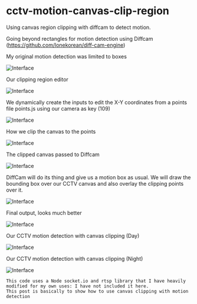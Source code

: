 # cctv-motion-canvas-clip-region
Using canvas region clipping with diffcam to detect motion.

Going beyond rectangles for motion detection using Diffcam (https://github.com/lonekorean/diff-cam-engine)

My original motion detection was limited to boxes

![Interface](https://github.com/wilwad/cctv-motion-canvas-clip-region/blob/master/ui/1.png)

Our clipping region editor

![Interface](https://github.com/wilwad/cctv-motion-canvas-clip-region/blob/master/ui/2a.png)

We dynamically create the inputs to edit the X-Y coordinates from a points file points.js using our camera as key (109)

![Interface](https://github.com/wilwad/cctv-motion-canvas-clip-region/blob/master/ui/points.png)

How we clip the canvas to the points

![Interface](https://github.com/wilwad/cctv-motion-canvas-clip-region/blob/master/ui/diff-clip.png)

The clipped canvas passed to Diffcam

![Interface](https://github.com/wilwad/cctv-motion-canvas-clip-region/blob/master/ui/0.png)

DiffCam will do its thing and give us a motion box as usual.
We will draw the bounding box over our CCTV canvas and also overlay the clipping points over it.

![Interface](https://github.com/wilwad/cctv-motion-canvas-clip-region/blob/master/ui/diffcam.png)

Final output, looks much better 

![Interface](https://github.com/wilwad/cctv-motion-canvas-clip-region/blob/master/ui/0a.png)

Our CCTV motion detection with canvas clipping (Day)

![Interface](https://github.com/wilwad/cctv-motion-canvas-clip-region/blob/master/ui/3.png)

Our CCTV motion detection with canvas clipping (Night)

![Interface](https://github.com/wilwad/cctv-motion-canvas-clip-region/blob/master/ui/4.png)

```
This code uses a Node socket.io and rtsp library that I have heavily modified for my own uses: I have not included it here.
This post is basically to show how to use canvas clipping with motion detection
```
